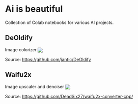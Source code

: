 # Ai is beautiful
Collection of Colab notebooks for various AI projects.

## DeOldify
Image colorizer [<img src="https://colab.research.google.com/assets/colab-badge.svg" align="center">](https://colab.research.google.com/github/Reavershark/ai-is-beautiful/blob/master/DeOldify_notebook.ipynb)

Source: https://github.com/jantic/DeOldify

## Waifu2x
Image upscaler and denoiser [<img src="https://colab.research.google.com/assets/colab-badge.svg" align="center">](https://colab.research.google.com/github/Reavershark/ai-is-beautiful/blob/master/Waifu2x_notebook.ipynb)

Source: https://github.com/DeadSix27/waifu2x-converter-cpp/
